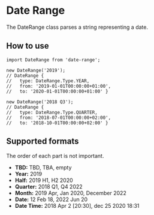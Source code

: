 # Date Range

The DateRange class parses a string representing a date.

## How to use
```
import DateRange from 'date-range';

new DateRange('2019');
// DateRange {
//   type: DateRange.Type.YEAR,
//   from: '2019-01-01T00:00:00+01:00',
//   to: '2020-01-01T00:00:00+01:00' }

new DateRange('2018 Q3');
// DateRange {
//   type: DateRange.Type.QUARTER,
//   from: '2018-07-01T00:00:00+02:00',
//   to: '2018-10-01T00:00:00+02:00' }

```

## Supported formats
The order of each part is not important.

- **TBD:** TBD, TBA, empty
- **Year:** 2019
- **Half:** 2019 H1, H2 2020
- **Quarter:** 2018 Q1, Q4 2022
- **Month:** 2019 Apr, Jan 2020, December 2022
- **Date:** 12 Feb 18, 2022 Jun 20
- **Date Time:** 2018 Apr 2 \[20:30], dec 25 2020 18:31
